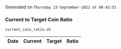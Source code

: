 Generated on `Thursday 23-September-2021 at 09:43:51`

### Current to Target Coin Ratio
`current_coin_ratio.sh`

Date|Current|Target|Ratio
---|---|---|---
